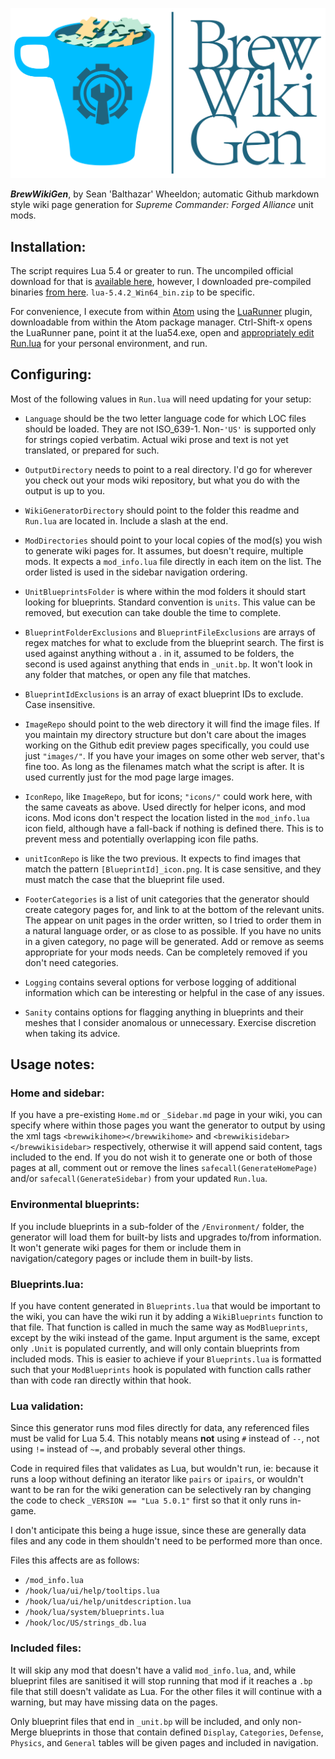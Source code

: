 ![BrewWikiGen logo](BrewWikiGen.png)

***BrewWikiGen***, by Sean 'Balthazar' Wheeldon; automatic Github markdown style
wiki page generation for *Supreme Commander: Forged Alliance* unit mods.

## Installation:
The script requires Lua 5.4 or greater to run. The uncompiled official download
for that is [available here](https://www.lua.org/download.html), however, I downloaded
pre-compiled binaries [from here](http://luabinaries.sourceforge.net/download.html).
`lua-5.4.2_Win64_bin.zip` to be specific.

For convenience, I execute from within [Atom](https://atom.io/) using the
[LuaRunner](https://github.com/shenfll/luarunner) plugin, downloadable from within
the Atom package manager. Ctrl-Shift-x opens the LuaRunner pane, point it at the
lua54.exe, open and [appropriately edit Run.lua](#Configuring) for your personal
environment, and run.

## Configuring:
Most of the following values in `Run.lua` will need updating for your setup:

* `Language` should be the two letter language code for which LOC files should be
loaded. They are not ISO_639-1. Non-`'US'` is supported only for strings copied
verbatim. Actual wiki prose and text is not yet translated, or prepared for such.

* `OutputDirectory` needs to point to a real directory. I'd go for wherever you
check out your mods wiki repository, but what you do with the output is up to you.

* `WikiGeneratorDirectory` should point to the folder this readme and `Run.lua`
are located in. Include a slash at the end.

* `ModDirectories` should point to your local copies of the mod(s) you wish to
generate wiki pages for. It assumes, but doesn't require, multiple mods. It
expects a `mod_info.lua` file directly in each item on the list. The order listed
is used in the sidebar navigation ordering.

* `UnitBlueprintsFolder` is where within the mod folders it should start looking
for blueprints. Standard convention is `units`. This value can be removed, but
execution can take double the time to complete.

* `BlueprintFolderExclusions` and `BlueprintFileExclusions` are arrays of regex
matches for what to exclude from the blueprint search. The first is used against
anything without a . in it, assumed to be folders, the second is used against
anything that ends in `_unit.bp`. It won't look in any folder that matches, or
open any file that matches.

* `BlueprintIdExclusions` is an array of exact blueprint IDs to exclude. Case insensitive.

* `ImageRepo` should point to the web directory it will find the image files. If
you maintain my directory structure but don't care about the images working on
the Github edit preview pages specifically, you could use just `"images/"`. If
you have your images on some other web server, that's fine too. As long as the
filenames match what the script is after. It is used currently just for the mod
page large images.

* `IconRepo`, like `ImageRepo`, but for icons; `"icons/"` could work here, with
the same caveats as above. Used directly for helper icons, and mod icons. Mod icons
don't respect the location listed in the `mod_info.lua` icon field, although have
a fall-back if nothing is defined there. This is to prevent mess and potentially
overlapping icon file paths.

* `unitIconRepo` is like the two previous. It expects to find images that match
the pattern `[BlueprintId]_icon.png`. It is case sensitive, and they must match
the case that the blueprint file used.

* `FooterCategories` is a list of unit categories that the generator should create
category pages for, and link to at the bottom of the relevant units. The appear
on unit pages in the order written, so I tried to order them in a natural language
order, or as close to as possible. If you have no units in a given category, no
page will be generated. Add or remove as seems appropriate for your mods needs.
Can be completely removed if you don't need categories.

* `Logging` contains several options for verbose logging of additional information
which can be interesting or helpful in the case of any issues.

* `Sanity` contains options for flagging anything in blueprints and their meshes
that I consider anomalous or unnecessary. Exercise discretion when taking its advice.

## Usage notes:
### Home and sidebar:
If you have a pre-existing `Home.md` or `_Sidebar.md` page in your wiki, you can
specify where within those pages you want the generator to output by using the
xml tags `<brewwikihome></brewwikihome>` and `<brewwikisidebar></brewwikisidebar>`
respectively, otherwise it will append said content, tags included to the end.
If you do not wish it to generate one or both of those pages at all, comment out
or remove the lines `safecall(GenerateHomePage)` and/or `safecall(GenerateSidebar)`
from your updated `Run.lua`.

### Environmental blueprints:
If you include blueprints in a sub-folder of the `/Environment/` folder, the
generator will load them for built-by lists and upgrades to/from information. It
won't generate wiki pages for them or include them in navigation/category pages
or include them in built-by lists.

### Blueprints.lua:
If you have content generated in `Blueprints.lua` that would be important to the
wiki, you can have the wiki run it by adding a `WikiBlueprints` function to that
file. That function is called in much the same way as `ModBlueprints`, except by
the wiki instead of the game. Input argument is the same, except only `.Unit` is
populated currently, and will only contain blueprints from included mods. This
is easier to achieve if your `Blueprints.lua` is formatted such that your
`ModBlueprints` hook is populated with function calls rather than with code ran
directly within that hook.

### Lua validation:
Since this generator runs mod files directly for data, any referenced files must
be valid for Lua 5.4. This notably means **not** using `#` instead of `--`, not
using `!=` instead of `~=`, and probably several other things.

Code in required files that validates as Lua, but wouldn't run, ie: because it
runs a loop without defining an iterator like `pairs` or `ipairs`, or wouldn't
want to be ran for the wiki generation can be selectively ran by changing the
code to check `_VERSION == "Lua 5.0.1"` first so that it only runs in-game.

I don't anticipate this being a huge issue, since these are generally data files
and any code in them shouldn't need to be performed more than once.

Files this affects are as follows:

*    `/mod_info.lua`
*    `/hook/lua/ui/help/tooltips.lua`
*    `/hook/lua/ui/help/unitdescription.lua`
*    `/hook/lua/system/blueprints.lua`
*    `/hook/loc/US/strings_db.lua`

### Included files:
It will skip any mod that doesn't have a valid `mod_info.lua`, and, while
blueprint files are sanitised it will stop running that mod if it reaches a `.bp`
file that still doesn't validate as Lua. For the other files it will continue
with a warning, but may have missing data on the pages.

Only blueprint files that end in `_unit.bp` will be included, and only non-Merge
blueprints in those that contain defined `Display`, `Categories`, `Defense`,
`Physics`, and `General` tables will be given pages and included in navigation.
